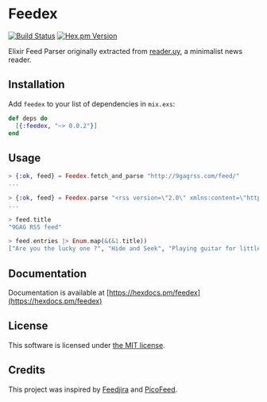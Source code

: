 # Feedex
[![Build Status](https://travis-ci.org/diegocurbelo/feedex.svg?branch=master)](https://travis-ci.org/diegocurbelo/feedex)
[![Hex.pm Version](http://img.shields.io/hexpm/v/feedex.svg?style=flat)](https://hex.pm/packages/feedex)

Elixir Feed Parser originally extracted from [reader.uy](https://reader.uy), a minimalist news reader.


## Installation

Add `feedex` to your list of dependencies in `mix.exs`:

```elixir
def deps do
  [{:feedex, "~> 0.0.2"}]
end
```


## Usage

```elixir
> {:ok, feed} = Feedex.fetch_and_parse "http://9gagrss.com/feed/"
...

> {:ok, feed} = Feedex.parse "<rss version=\"2.0\" xmlns:content=\"http://purl.org/rss/1.0/modules/content/\" ..."
...

> feed.title
"9GAG RSS feed"

> feed.entries |> Enum.map(&(&1.title))
["Are you the lucky one ?", "Hide and Seek", "Playing guitar for little cate", ...]
```


## Documentation

Documentation is available at [https://hexdocs.pm/feedex](https://hexdocs.pm/feedex)


## License

This software is licensed under [the MIT license](LICENSE.md).


## Credits

This project was inspired by [Feedjira](http://feedjira.com/) and [PicoFeed](https://github.com/miniflux/picoFeed).